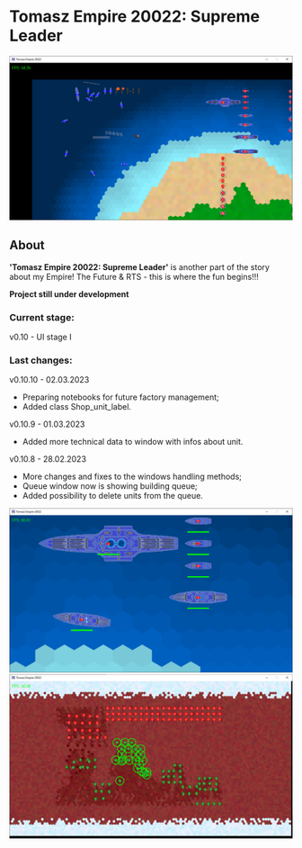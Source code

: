 # Tomasz Empire 20022: Supreme Leader

<p align="center">
  <img src="screens/screenshot1_20230115.png" alt="Tomasz Empire 20022">
</p>

## About
**'Tomasz Empire 20022: Supreme Leader'** is another part of the story about my Empire! The Future &amp; RTS - this is where the fun begins!!!

**Project still under development**

### Current stage:
v0.10 - UI stage I

### Last changes:
v0.10.10 - 02.03.2023

* Preparing notebooks for future factory management;
* Added class Shop_unit_label.

v0.10.9 - 01.03.2023

* Added more technical data to window with infos about unit.

v0.10.8 - 28.02.2023

* More changes and fixes to the windows handling methods;
* Queue window now is showing building queue;
* Added possibility to delete units from the queue.

<p align="center">
  <img src="screens/screenshot2_20230115.png" alt="Tomasz Empire 20022 - Fleet">
  <br />
  <img src="screens/screenshot3_20230115.png" alt="Tomasz Empire 20022 - Mars poles Map">
</p>
